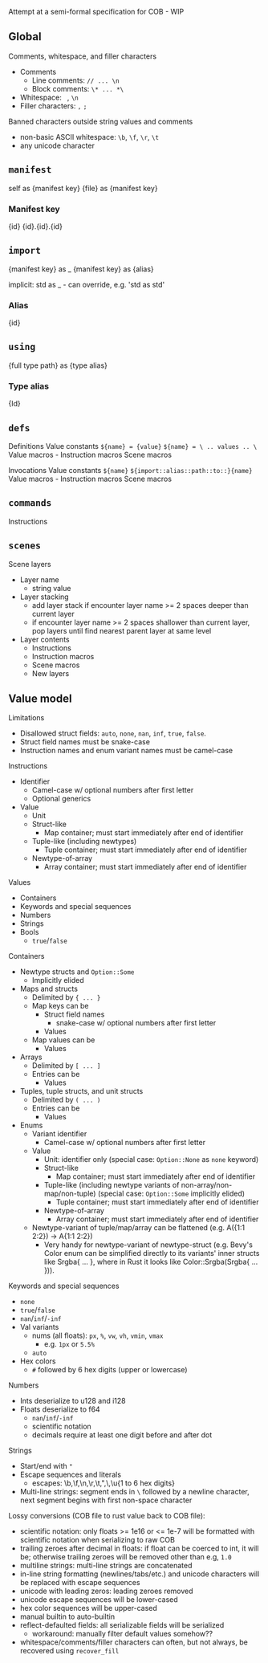Attempt at a semi-formal specification for COB - WIP

## Global

Comments, whitespace, and filler characters
- Comments
    - Line comments: `// ... \n`
    - Block comments: `\* ... *\`
- Whitespace: ` `, `\n`
- Filler characters: `,` `;`

Banned characters outside string values and comments
- non-basic ASCII whitespace: `\b`, `\f`, `\r`, `\t`
- any unicode character


## `manifest`

self as {manifest key}
{file} as {manifest key}

### Manifest key

{id}
{id}.{id}.{id}


## `import`

{manifest key} as _
{manifest key} as {alias}

implicit: std as _
    - can override, e.g. 'std as std'

### Alias

{id}


## `using`

{full type path} as {type alias}

### Type alias

{Id}


## `defs`

Definitions
    Value constants
        `${name} = {value}`
        `${name} = \ .. values .. \`
    Value macros
        - 
    Instruction macros
    Scene macros

Invocations
    Value constants
        `${name}`
        `${import::alias::path::to::}{name}`
    Value macros
        - 
    Instruction macros
    Scene macros


## `commands`

Instructions


## `scenes`

Scene layers
- Layer name
    - string value
- Layer stacking
    - add layer stack if encounter layer name >= 2 spaces deeper than current layer
    - if encounter layer name >= 2 spaces shallower than current layer, pop layers until find nearest parent layer at same level
- Layer contents
    - Instructions
    - Instruction macros
    - Scene macros
    - New layers


## Value model

Limitations
- Disallowed struct fields: `auto`, `none`, `nan`, `inf`, `true`, `false`.
- Struct field names must be snake-case
- Instruction names and enum variant names must be camel-case

Instructions
- Identifier
    - Camel-case w/ optional numbers after first letter
    - Optional generics
- Value
    - Unit
    - Struct-like
        - Map container; must start immediately after end of identifier
    - Tuple-like (including newtypes)
        - Tuple container; must start immediately after end of identifier
    - Newtype-of-array
        - Array container; must start immediately after end of identifier

Values
- Containers
- Keywords and special sequences
- Numbers
- Strings
- Bools
    - `true`/`false`

Containers
- Newtype structs and `Option::Some`
    - Implicitly elided
- Maps and structs
    - Delimited by `{ ... }`
    - Map keys can be
        - Struct field names
            - snake-case w/ optional numbers after first letter
        - Values
    - Map values can be
        - Values
- Arrays
    - Delimited by `[ ... ]`
    - Entries can be
        - Values
- Tuples, tuple structs, and unit structs
    - Delimited by `( ... )`
    - Entries can be
        - Values
- Enums
    - Variant identifier
        - Camel-case w/ optional numbers after first letter
    - Value
        - Unit: identifier only (special case: `Option::None` as `none` keyword)
        - Struct-like
            - Map container; must start immediately after end of identifier
        - Tuple-like (including newtype variants of non-array/non-map/non-tuple) (special case: `Option::Some` implicitly elided)
            - Tuple container; must start immediately after end of identifier
        - Newtype-of-array
            - Array container; must start immediately after end of identifier
    - Newtype-variant of tuple/map/array can be flattened (e.g. A({1:1 2:2}) -> A{1:1 2:2})
        - Very handy for newtype-variant of newtype-struct (e.g. Bevy's Color enum can be simplified directly to its variants' inner structs like Srgba{ ... }, where in Rust it looks like Color::Srgba(Srgba{ ... })).

Keywords and special sequences
- `none`
- `true`/`false`
- `nan`/`inf`/`-inf`
- Val variants
    - nums (all floats): `px`, `%`, `vw`, `vh`, `vmin`, `vmax`
        - e.g. `1px` or `5.5%`
    - `auto`
- Hex colors
    - `#` followed by 6 hex digits (upper or lowercase)

Numbers
- Ints deserialize to u128 and i128
- Floats deserialize to f64
    - `nan`/`inf`/`-inf`
    - scientific notation
    - decimals require at least one digit before and after dot

Strings
- Start/end with `"`
- Escape sequences and literals
    - escapes: \b,\f,\n,\r,\t,\",\\,\\u{1 to 6 hex digits}
- Multi-line strings: segment ends in `\` followed by a newline character, next segment begins with first non-space character

Lossy conversions (COB file to rust value back to COB file):
- scientific notation: only floats >= 1e16 or <= 1e-7 will be formatted with scientific notation when serializing to raw COB
- trailing zeroes after decimal in floats: if float can be coerced to int, it will be; otherwise trailing zeroes will be removed other than e.g, `1.0`
- multiline strings: multi-line strings are concatenated
- in-line string formatting (newlines/tabs/etc.) and unicode characters will be replaced with escape sequences
- unicode with leading zeros: leading zeroes removed
- unicode escape sequences will be lower-cased
- hex color sequences will be upper-cased
- manual builtin to auto-builtin
- reflect-defaulted fields: all serializable fields will be serialized
    - workaround: manually filter default values somehow??
- whitespace/comments/filler characters can often, but not always, be recovered using `recover_fill`
